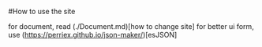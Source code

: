 #How to use the site

for document, read (./Document.md)[how to change site]
  for better ui form, use (https://perriex.github.io/json-maker/)[esJSON]
